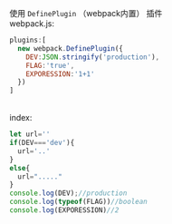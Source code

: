 使用 `DefinePlugin` （webpack内置） 插件<br />webpack.js:
```javascript
plugins:[
  new webpack.DefinePlugin({
    DEV:JSON.stringify('production'),
    FLAG:'true',
    EXPORESSION:'1+1'
  })
]
```
 <br />index:
```javascript
let url=''
if(DEV==='dev'){
  url='..'
}
else{
  url="....."
}
console.log(DEV);//production
console.log(typeof(FLAG))//boolean
console.log(EXPORESSION)//2
```

